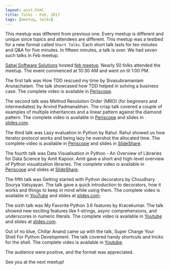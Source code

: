 ```yaml
---
layout: post.html
title: Talks - Feb, 2017
tags: [meetup, talks]
---
```


This meetup was different from previous one. Every meetup is different and unique since topics and attendees are different. This meetup was a testbed for a new format called `Short Talks`. Each short talk lasts for ten minutes and Q&A for five minutes. In fifteen minutes, a talk is over. We had seven such talks in Feb meetup.

[Sahaj Software Solutions](https://www.sahajsoft.com/) hosted [feb meetup](https://www.meetup.com/BangPypers/events/236371821/). Nearly 50 folks attended the meetup. The event commenced at 10:30 AM and went on til 1:00 PM.

The first talk was How TDD rescued my time by Sivasubramaniam Arunachalam. The talk showcased how TDD helped in solving a business case. The complete video is available in [Periscope](https://www.periscope.tv/__bangpypers__/1mrGmeOmvyDGy).

The second talk was Method Resolution Order (MRO) (for beginners and intermediates) by Arvind Padmanabhan. The crisp talk covered a couple of examples of multiple inheritances and
a linear pattern against the diamond pattern. The complete video is available in [Periscope](https://www.periscope.tv/__bangpypers__/1MYxNLvXmXQGw) and slides in [slides.com](http://slides.com/arvindpadmanabhan/mro).

The third talk was Lazy evaluation in Python by Rahul. Rahul showed us how iterator protocol works and being lazy he overshot the allocated time. The complete video is available in [Periscope](https://www.periscope.tv/__bangpypers__/1vOGwYzOrjMxB) and slides in [SlideShare](https://www.slideshare.net/rahulpyd/lazy-evaluation-in-python).

The fourth talk was Data Visualisation in Python - An Overview of Libraries for Data Science by Amit Kapoor. Amit gave a short and high-level overview of Python visualization libraries. The complete video is available in [Periscope](https://www.periscope.tv/__bangpypers__/1YqKDXmLMpVKV) and slides at [SlideShare](http://www.slideshare.net/amitkaps/python-visualisation-for-data-science).

The fifth talk was Getting started with Python decorators by Choudhary Sourya Vatsyayan. The talk gave a quick introduction to decorators, how it works and things to keep in mind while using them. The complete video is available in [YouTube](https://www.youtube.com/watch?v=mIH8SllZEVQ) and slides at [slides.com](http://slides.com/souryavatsyayan/decorators).

The sixth talk was My Favorite Python 3.6 features by Kracekumar. The talk showed new exciting features like f-strings, async comprehensions, and underscores in numeric literals. The complete video is available in [Youtube](https://www.youtube.com/watch?v=XSFgo0LP64w) and slides at [slides.com](http://slides.com/kracekumarramaraju/my-favorite-py-3-6-features#/).

Out of no blue, Chillar Anand came up with the talk, Super Charge Your Shell For Python Development. The talk covered handy shortcuts and tricks for the shell. The complete video is available in [Youtube](https://www.youtube.com/watch?v=lvmJ0tWCjFA).


The audience were positive, and the format was appreciated.

See you at the next meetup!
